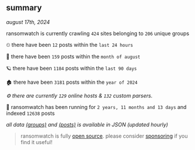 
## summary
_august 17th, 2024_

ransomwatch is currently crawling `424` sites belonging to `206` unique groups

⏲ there have been `12` posts within the `last 24 hours`

🦈 there have been `159` posts within the `month of august`

🪐 there have been `1184` posts within the `last 90 days`

🏚 there have been `3181` posts within the `year of 2024`

_⚙️ there are currently `129` online hosts & `132` custom parsers._

🦕 ransomwatch has been running for `2 years, 11 months and 13 days` and indexed `12638` posts

_all data  [(groups)](http://ransomwhat.telemetry.ltd/groups) and [(posts)](http://ransomwhat.telemetry.ltd/posts) is available in JSON (updated hourly)_

> ransomwatch is fully [open source](https://github.com/joshhighet/ransomwatch#ransomwatch--). please consider [sponsoring](https://github.com/sponsors/joshhighet) if you find it useful!
